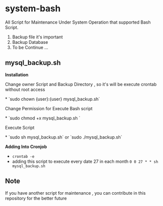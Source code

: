 system-bash
===========

All Script for Maintenance Under System Operation that supported Bash Script.
<ol>
<li> Backup file it's important </li>
<li> Backup Database </li>
<li> To be Continue ... </li>
</ol>

mysql_backup.sh
-----------------------

<strong> Installation </strong>

<p> Change owner Script and Backup Directory , so it's will be execute crontab without root access </p>
* `sudo chown {user}:{user} mysql_backup.sh`
<p> Change Permission for Execute Bash script </p>
* `sudo chmod +x mysql_backup.sh `<br/>
<p> Execute Script </p>
* `sudo sh mysql_backup.sh` or `sudo ./mysql_backup.sh`

<strong> Adding Into Cronjob </strong>
* `crontab -e`
* adding this script to execute every date 27 in each month `0 0 27 * * sh mysql_backup.sh `


Note
-------

<p> If you have another script for maintenance , you can contribute in this repository for the better future </p>
